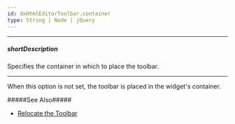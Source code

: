 ```yaml
---
id: dxHtmlEditorToolbar.container
type: String | Node | jQuery
---
```

---
##### shortDescription
Specifies the container in which to place the toolbar.

---
When this option is not set, the toolbar is placed in the widget's container.

#####See Also#####
- [Relocate the Toolbar](/concepts/05%20Widgets/HtmlEditor/10%20Toolbar/35%20Relocate%20the%20Toolbar.md '/Documentation/Guide/Widgets/HtmlEditor/Toolbar/Relocate_the_Toolbar/')